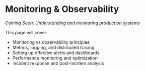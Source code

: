 # Monitoring & Observability

*Coming Soon: Understanding and monitoring production systems*

This page will cover:
- Monitoring vs observability principles
- Metrics, logging, and distributed tracing
- Setting up effective alerts and dashboards
- Performance monitoring and optimization
- Incident response and post-mortem analysis
